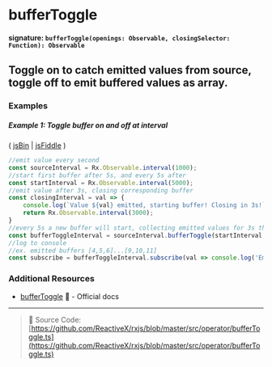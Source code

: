 # bufferToggle
#### signature: `bufferToggle(openings: Observable, closingSelector: Function): Observable`

## Toggle on to catch emitted values from source, toggle off to emit buffered values as array.

### Examples

##### Example 1: Toggle buffer on and off at interval

( [jsBin](http://jsbin.com/relavezugo/edit?js,console) | [jsFiddle](https://jsfiddle.net/btroncone/6ad3w3wf/) )

```js
//emit value every second
const sourceInterval = Rx.Observable.interval(1000);
//start first buffer after 5s, and every 5s after
const startInterval = Rx.Observable.interval(5000);
//emit value after 3s, closing corresponding buffer
const closingInterval = val => {
	console.log(`Value ${val} emitted, starting buffer! Closing in 3s!`)
	return Rx.Observable.interval(3000);
}
//every 5s a new buffer will start, collecting emitted values for 3s then emitting buffered values
const bufferToggleInterval = sourceInterval.bufferToggle(startInterval, closingInterval);
//log to console
//ex. emitted buffers [4,5,6]...[9,10,11]
const subscribe = bufferToggleInterval.subscribe(val => console.log('Emitted Buffer:', val));
```


### Additional Resources
* [bufferToggle](http://reactivex.io/rxjs/class/es6/Observable.js~Observable.html#instance-method-bufferToggle) :newspaper: - Official docs

---
> :file_folder: Source Code:  [https://github.com/ReactiveX/rxjs/blob/master/src/operator/bufferToggle.ts](https://github.com/ReactiveX/rxjs/blob/master/src/operator/bufferToggle.ts)
